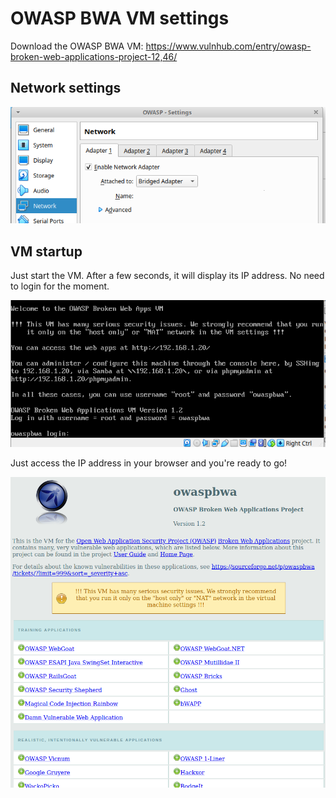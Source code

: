 # OWASP BWA VM settings

Download the OWASP BWA VM: https://www.vulnhub.com/entry/owasp-broken-web-applications-project-12,46/

## Network settings

![vm_settings](../img/vm.png)

## VM startup

Just start the VM. After a few seconds, it will display its IP address. No need to login for the moment.

![vm_start](../img/vm_start.png)

Just access the IP address in your browser and you're ready to go!

![browser](../img/owasp.png)
